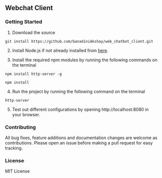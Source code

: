 ## Webchat Client

### Getting Started
1) Download the source

`git install https://github.com/GanadiniAkshay/web_chatbot_client.git`

2) Install Node.js if not already installed from [here](https://nodejs.org/en/).

3) Install the required npm modules by running the following commands on the terminal

`npm install http-server -g`

`npm install`

4) Run the project by running the following command on the terminal

`http-server`

5) Test out different configurations by opening http://localhost:8080 in your browser.
### Contributing

All bug fixes, feature additions and documentation changes are welcome as contributions. Please open an issue before making a pull request for easy tracking.

### License
MIT License



